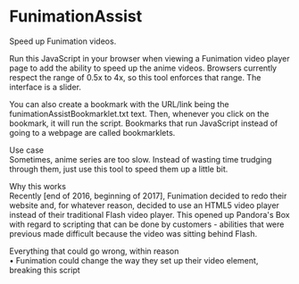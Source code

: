 # FunimationAssist  
Speed up Funimation videos.  
  
Run this JavaScript in your browser when viewing a Funimation video player page to add the ability to speed up the anime videos. Browsers currently respect the range of 0.5x to 4x, so this tool enforces that range. The interface is a slider.  
  
You can also create a bookmark with the URL/link being the funimationAssistBookmarklet.txt text. Then, whenever you click on the bookmark, it will run the script. Bookmarks that run JavaScript instead of going to a webpage are called bookmarklets.  
  
Use case  
Sometimes, anime series are too slow. Instead of wasting time trudging through them, just use this tool to speed them up a little bit.  
  
Why this works  
Recently [end of 2016, beginning of 2017], Funimation decided to redo their website and, for whatever reason, decided to use an HTML5 video player instead of their traditional Flash video player. This opened up Pandora's Box with regard to scripting that can be done by customers - abilities that were previous made difficult because the video was sitting behind Flash.  
  
Everything that could go wrong, within reason  
• Funimation could change the way they set up their video element, breaking this script  